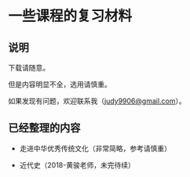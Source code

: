 # 一些课程的复习材料

## 说明

下载请随意。

但是内容明显不全，选用请慎重。

如果发现有问题，欢迎联系我（judy9906@gmail.com）。

## 已经整理的内容

- 走进中华优秀传统文化（非常简略，参考请慎重）

- 近代史（2018-黄骏老师，未完待续）
